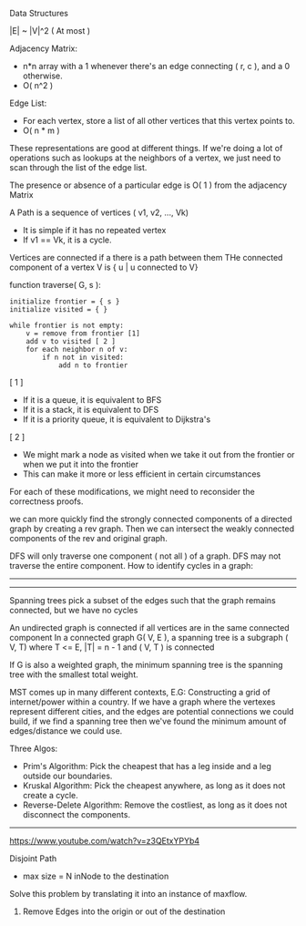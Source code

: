 
Data Structures

|E| ~ |V|^2 ( At most )

Adjacency Matrix:

* n*n array with a 1 whenever there's an edge connecting ( r, c ), and a 0 otherwise.
* O( n^2 )

Edge List:

* For each vertex, store a list of all other vertices that this vertex points to.
* O( n * m )

These representations are good at different things. If we're doing a lot of operations such as lookups at the neighbors of a vertex, we just need to scan through the list of the edge list.

The presence or absence of a particular edge is O( 1 ) from the adjacency Matrix

A Path is a sequence of vertices ( v1, v2, ..., Vk)

* It is simple if it has no repeated vertex
* If v1 == Vk, it is a cycle.

Vertices are connected if a there is a path between them
THe connected component of a vertex V is { u | u connected to V}

function traverse( G, s ):

    initialize frontier = { s }
    initialize visited = { }

    while frontier is not empty:
        v = remove from frontier [1]
        add v to visited [ 2 ]
        for each neighbor n of v:
            if n not in visited:
                add n to frontier

[ 1 ]

* If it is a queue, it is equivalent to BFS
* If it is a stack, it is equivalent to DFS
* If it is a priority queue, it is equivalent to Dijkstra's

[ 2 ]

* We might mark a node as visited when we take it out from the frontier or when we put it into the frontier
* This can make it more or less efficient in certain circumstances

For each of these modifications, we might need to reconsider the correctness proofs.

we can more quickly find the strongly connected components of a directed graph by creating a rev graph. Then we can intersect the weakly connected components of the rev and original graph.

DFS will only traverse one component ( not all ) of a graph.
DFS may not traverse the entire component.
How to identify cycles in a graph:



___

___

Spanning trees
    pick a subset of the edges such that the graph remains connected, but we have no cycles

An undirected graph is connected if all vertices are in the same connected component
In a connected graph G( V, E ), a spanning tree is a subgraph ( V, T) where T <= E, |T| = n - 1 and ( V, T ) is connected

If G is also a weighted graph, the minimum spanning tree is the spanning tree with the smallest total weight.

MST comes up in many different contexts, E.G: Constructing a grid of internet/power within a country. If we have a graph where the vertexes represent different cities, and the edges are potential connections we could build, if we find a spanning tree then we've found the minimum amount of edges/distance we could use.
  
Three Algos:

* Prim's Algorithm: Pick the cheapest that has a leg inside and a leg outside our boundaries.
* Kruskal Algorithm: Pick the cheapest anywhere, as long as it does not create a cycle.
* Reverse-Delete Algorithm: Remove the costliest, as long as it does not disconnect the components.

___

<https://www.youtube.com/watch?v=z3QEtxYPYb4>

Disjoint Path

* max size = N inNode to the destination

Solve this problem by translating it into an instance of maxflow.

1. Remove Edges into the origin or out of the destination
